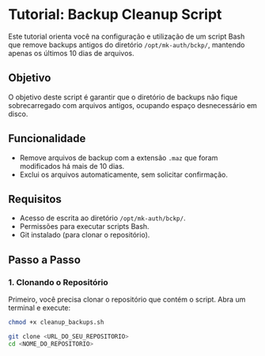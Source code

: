# Tutorial: Backup Cleanup Script

Este tutorial orienta você na configuração e utilização de um script Bash que remove backups antigos do diretório `/opt/mk-auth/bckp/`, mantendo apenas os últimos 10 dias de arquivos.

## Objetivo

O objetivo deste script é garantir que o diretório de backups não fique sobrecarregado com arquivos antigos, ocupando espaço desnecessário em disco.

## Funcionalidade

- Remove arquivos de backup com a extensão `.maz` que foram modificados há mais de 10 dias.
- Exclui os arquivos automaticamente, sem solicitar confirmação.

## Requisitos

- Acesso de escrita ao diretório `/opt/mk-auth/bckp/`.
- Permissões para executar scripts Bash.
- Git instalado (para clonar o repositório).

## Passo a Passo

### 1. Clonando o Repositório

Primeiro, você precisa clonar o repositório que contém o script. Abra um terminal e execute:

```bash
chmod +x cleanup_backups.sh

git clone <URL_DO_SEU_REPOSITORIO>
cd <NOME_DO_REPOSITORIO>



